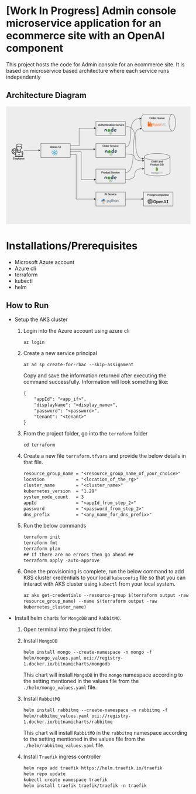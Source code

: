 # [Work In Progress] Admin console microservice application for an ecommerce site with an OpenAI component

This project hosts the code for Admin console for an ecommerce site. It is based on microservice based architecture where each service runs independently

## Architecture Diagram

![Architecture](https://github.com/VishalLokam/microservice-application-with-openai/blob/main/Assets/Admin%20console%20architecture%20diagram.png)

# Installations/Prerequisites

- Microsoft Azure account
- Azure cli
- terraform
- kubectl
- helm

## How to Run

- Setup the AKS cluster

  1. Login into the Azure account using azure cli
     ```
     az login
     ```
  2. Create a new service principal

     ```
     az ad sp create-for-rbac --skip-assignment
     ```

     Copy and save the information returned after executing the command successfully. Information will look something like:

     ```
     {
         "appId": "<app_if>",
         "displayName": "<display_name>",
         "password": "<password>",
         "tenant": "<tenant>"
     }
     ```

  3. From the project folder, go into the `terraform` folder
     ```
     cd terraform
     ```
  4. Create a new file `terraform.tfvars` and provide the below details in that file.
     ```
     resource_group_name = "<resource_group_name_of_your_choice>"
     location            = "<location_of_the_rg>"
     cluster_name        = "<cluster_name>"
     kubernetes_version  = "1.29"
     system_node_count   = 3
     appId               = "<appId_from_step_2>"
     password            = "<password_from_step_2>"
     dns_prefix          = "<any_name_for_dns_prefix>"
     ```
  5. Run the below commands
     ```
     terraform init
     terraform fmt
     terraform plan
     ## If there are no errors then go ahead ##
     terraform apply -auto-approve
     ```
  6. Once the provisioning is complete, run the below command to add K8S cluster credentials to your local `kubeconfig` file so that you can interact with AKS cluster using `kubectl` from your local system.
     ```
     az aks get-credentials --resource-group $(terraform output -raw resource_group_name) --name $(terraform output -raw kubernetes_cluster_name)
     ```

- Install helm charts for `MongoDB` and `RabbitMQ`.

  1. Open terminal into the project folder.

  2. Install `MongoDB`
     ```
     helm install mongo --create-namespace -n mongo -f helm/mongo_values.yaml oci://registry-1.docker.io/bitnamicharts/mongodb
     ```
     This chart will install `MongoDB` in the `mongo` namespace according to the setting mentioned in the values file from the `./helm/mongo_values.yaml` file.
  3. Install `RabbitMQ`
     ```
     helm install rabbitmq --create-namespace -n rabbitmq -f helm/rabbitmq_values.yaml oci://registry-1.docker.io/bitnamicharts/rabbitmq
     ```
     This chart will install `RabbitMQ` in the `rabbitmq` namespace according to the setting mentioned in the values file from the `./helm/rabbitmq_values.yaml` file.
  4. Install `Traefik` ingress controller
     ```
     helm repo add traefik https://helm.traefik.io/traefik
     helm repo update
     kubectl create namespace traefik
     helm install traefik traefik/traefik -n traefik
     ```
